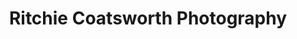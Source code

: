 ---
title: "Ritchie Coatsworth Photography"
url: /crook/ritchie-coatsworth-photography/
shop: photo
---